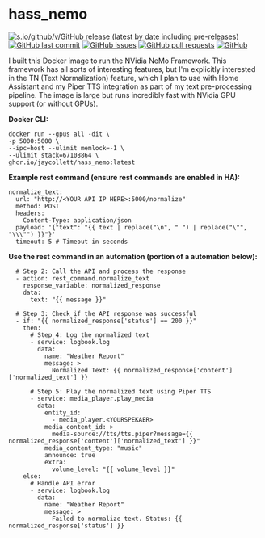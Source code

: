 
  
# hass_nemo
[![s.io/github/v/GitHub release (latest by date including pre-releases)](https://img.shields.io/github/v/release/jaycollett/hass_nemo?include_prereleases)](https://img.shields.io/github/v/release/jaycollett/hass_nemo?include_prereleases)
[![GitHub last commit](https://img.shields.io/github/last-commit/jaycollett/hass_nemo)](https://img.shields.io/github/last-commit/jaycollett/hass_nemo)
[![GitHub issues](https://img.shields.io/github/issues-raw/jaycollett/hass_nemo)](https://img.shields.io/github/issues-raw/jaycollett/hass_nemo)
[![GitHub pull requests](https://img.shields.io/github/issues-pr/jaycollett/hass_nemo)](https://img.shields.io/github/issues-pr/jaycollett/hass_nemo)
[![GitHub](https://img.shields.io/github/license/jaycollett/hass_nemo)](https://img.shields.io/github/license/jaycollett/hass_nemo)

  

I built this Docker image to run the NVidia NeMo Framework. This framework has all sorts of interesting features, but I'm explicitly interested in the TN (Text Normalization) feature, which I plan to use with Home Assistant and my Piper TTS integration as part of my text pre-processing pipeline. The image is large but runs incredibly fast with NVidia GPU support (or without GPUs).

  

**Docker CLI:**

    docker run --gpus all -dit \
    -p 5000:5000 \
    --ipc=host --ulimit memlock=-1 \
    --ulimit stack=67108864 \
    ghcr.io/jaycollett/hass_nemo:latest

**Example rest command (ensure rest commands are enabled in HA):**

    normalize_text:
      url: "http://<YOUR API IP HERE>:5000/normalize"
      method: POST
      headers:
        Content-Type: application/json
      payload: '{"text": "{{ text | replace("\n", " ") | replace("\"", "\\\"") }}"}'
      timeout: 5 # Timeout in seconds

**Use the rest command in an automation (portion of a automation below):**

      # Step 2: Call the API and process the response
      - action: rest_command.normalize_text
        response_variable: normalized_response
        data:
          text: "{{ message }}"
    
      # Step 3: Check if the API response was successful
      - if: "{{ normalized_response['status'] == 200 }}"
        then:
          # Step 4: Log the normalized text
          - service: logbook.log
            data:
              name: "Weather Report"
              message: >
                Normalized Text: {{ normalized_response['content']['normalized_text'] }}
    
          # Step 5: Play the normalized text using Piper TTS
          - service: media_player.play_media
            data:
              entity_id:
                - media_player.<YOURSPEKAER>
              media_content_id: >
                media-source://tts/tts.piper?message={{ normalized_response['content']['normalized_text'] }}"
              media_content_type: "music"
              announce: true
              extra:
                volume_level: "{{ volume_level }}"
        else:
          # Handle API error
          - service: logbook.log
            data:
              name: "Weather Report"
              message: >
                Failed to normalize text. Status: {{ normalized_response['status'] }}
